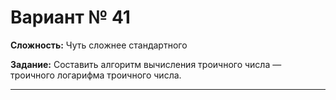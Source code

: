 # Вариант № 41
**Сложность:** Чуть сложнее cтандартного

**Задание:**  Составить алгоритм вычисления троичного числа — троичного логарифма троичного числа.

---